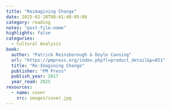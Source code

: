 ```yaml
---
title: "Reimagining Change"
date: 2025-02-18T08:41:48-05:00
category: reading
notes: "post-file-name"
highlights: false
categories:
  - Cultural Analysis
book:
  author: "Patrick Reinsborough & Doyle Canning"
  url: "https://pmpress.org/index.php?l=product_detail&p=851"
  title: "Re:Imagining Change"
  publisher: "PM Press"
  publish_year: 2017
  year_read: 2025
resources:
  - name: cover
    src: images/cover.jpg
---
```


